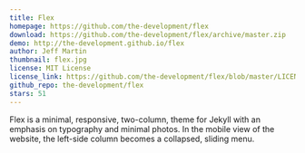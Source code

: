 ```yaml
---
title: Flex
homepage: https://github.com/the-development/flex
download: https://github.com/the-development/flex/archive/master.zip
demo: http://the-development.github.io/flex
author: Jeff Martin
thumbnail: flex.jpg
license: MIT License
license_link: https://github.com/the-development/flex/blob/master/LICENSE
github_repo: the-development/flex
stars: 51
---
```


Flex is a minimal, responsive, two-column, theme for Jekyll with an
emphasis on typography and minimal photos. In the mobile view of the
website, the left-side column becomes a collapsed, sliding menu.
